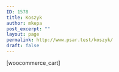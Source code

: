 ```yaml
---
ID: 1578
title: Koszyk
author: mkepa
post_excerpt: ""
layout: page
permalink: http://www.psar.test/koszyk/
draft: false
---
```

[woocommerce_cart]